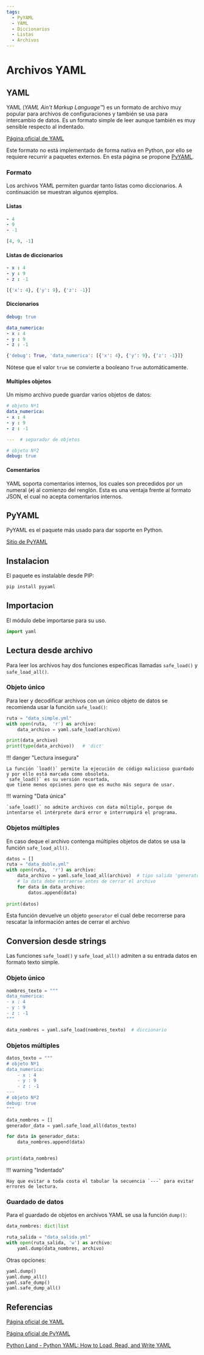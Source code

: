 ```yaml
---
tags:
  - PyYAML
  - YAML
  - Diccionarios
  - Listas
  - Archivos
---
```


# Archivos YAML


## YAML

YAML (*YAML Ain't Markup Language™*) es un formato de archivo muy popular para archivos de configuraciones y también se usa para intercambio de datos. Es un formato simple de leer aunque también es muy sensible respecto al indentado.


[Página oficial de YAML](https://yaml.org/)

Este formato no está implementado de forma nativa en Python, por ello se requiere recurrir a paquetes externos.
En esta página se propone [PyYAML](#pyyaml).

### Formato

Los archivos YAML permiten guardar tanto listas como diccionarios. A continuación se muestran algunos ejemplos.

#### Listas


```yaml title="Lista de valores - YAML"
- 4
- 9
- -1
```

```py title="Lista de valores - Python"
[4, 9, -1]
```

#### Listas de diccionarios

```yaml title="Lista de diccionarios - YAML"
- x : 4
- y : 9
- z : -1
```

``` py title="Lista de diccionarios - Python"
[{'x': 4}, {'y': 9}, {'z': -1}]
```


#### Diccionarios

```yaml title="Diccionario - YAML" 
debug: true     

data_numerica:   
- x : 4
- y : 9
- z : -1
```

```py title="Diccionario - Python"
{'debug': True, 'data_numerica': [{'x': 4}, {'y': 9}, {'z': -1}]}
```

Nótese que el valor `true` se convierte a booleano `True` automáticamente.

#### Multiples objetos

Un mismo archivo puede guardar varios objetos de datos: 

```yaml title="Objetos múltiples - YAML" hl_lines="7"
# objeto Nº1 
data_numerica:   
- x : 4
- y : 9
- z : -1

---  # separador de objetos

# objeto Nº2 
debug: true
```

#### Comentarios

YAML soporta comentarios internos, 
los cuales son precedidos por un numeral (`#`)
al comienzo del renglón.
Esta es una ventaja frente al formato JSON,
el cual no acepta comentarios internos.


## PyYAML

PyYAML es el paquete más usado para dar soporte en Python. 

[Sitio de PyYAML](https://pyyaml.org/wiki/PyYAMLDocumentation)


## Instalacion

El paquete es instalable desde PIP:

```bash title="Instalación - PIP"
pip install pyyaml
```


## Importacion

El módulo debe importarse para su uso.
```py title="Importación" 
import yaml
```


## Lectura desde archivo 


Para leer los archivos hay dos funciones específicas llamadas `safe_load()` y `safe_load_all()`.


### Objeto único

Para leer y decodificar archivos con un único objeto de datos se recomienda usar la función `safe_load()`:


```py title="lectura desde archivo - objeto unico" hl_lines="3"
ruta = "data_simple.yml"
with open(ruta,  'r') as archivo:
    data_archivo = yaml.safe_load(archivo)

print(data_archivo)
print(type(data_archivo))   # 'dict'
``` 

!!! danger "Lectura insegura"

    La función `load()` permite la ejecución de código malicioso guardado y por ello está marcada como obsoleta.
    `safe_load()` es su versión recortada,
    que tiene menos opciones pero que es mucho más segura de usar.


!!! warning "Data única"

    `safe_load()` no admite archivos con data múltiple, porque de intentarse el intérprete dará error e interrumpirá el programa.




### Objetos múltiples

En caso deque el archivo contenga múltiples objetos de datos se usa la función `safe_load_all()`.

```py title="lectura desde archivo - objetos múltiples" hl_lines="4"
datos = []
ruta = "data_doble.yml"
with open(ruta,  'r') as archivo:
    data_archivo = yaml.safe_load_all(archivo)  # tipo salida 'generator'
    # la data debe extraerse antes de cerrar el archivo
    for data in data_archivo:    
        datos.append(data)
        
print(datos)
``` 
Esta función devuelve un objeto `generator` el cual debe recorrerse para rescatar la información antes de cerrar el archivo



## Conversion desde strings


Las funciones `safe_load()` y `safe_load_all()` admiten a su entrada datos en formato texto simple.


### Objeto único

``` py title="Lectura desde texto simple - objeto único"
nombres_texto = """
data_numerica:   
- x : 4
- y : 9
- z : -1
"""

data_nombres = yaml.safe_load(nombres_texto)  # diccionario
``` 

### Objetos múltiples

```py title="Lectura desde texto simple - objetos múltiples" hl_lines="7"
datos_texto = """
# objeto Nº1 
data_numerica:   
    - x : 4
    - y : 9
    - z : -1
---
# objeto Nº2
debug: true
"""

data_nombres = []
generador_data = yaml.safe_load_all(datos_texto)

for data in generador_data:
    data_nombres.append(data)


print(data_nombres)
```

!!! warning "Indentado"

    Hay que evitar a toda costa el tabular la secuencia `---` para evitar errores de lectura.



### Guardado de datos


Para el guardado de objetos en archivos YAML se usa la función `dump()`:

```py hl_lines="5" title="guardado de datos"
data_nombres: dict|list

ruta_salida = "data_salida.yml"
with open(ruta_salida, 'w') as archivo:
    yaml.dump(data_nombres, archivo)
```

Otras opciones:
```py
yaml.dump()
yaml.dump_all()
yaml.safe_dump()
yaml.safe_dump_all()
```


## Referencias

[Página oficial de YAML](https://yaml.org/)

[Página oficial de PyYAML](https://pyyaml.org)

[Python Land - Python YAML: How to Load, Read, and Write YAML ](https://python.land/data-processing/python-yaml)

